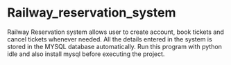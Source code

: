 # Railway_reservation_system
Railway Reservation system allows user to create account, book tickets and cancel tickets whenever needed. 
All the details entered in the system is stored in the MYSQL database automatically.
Run this program with python idle and also install mysql before executing the project.
